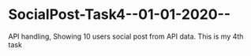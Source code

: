 # SocialPost-Task4--01-01-2020--
 API handling, Showing 10 users social post from API data. This is my 4th task 
